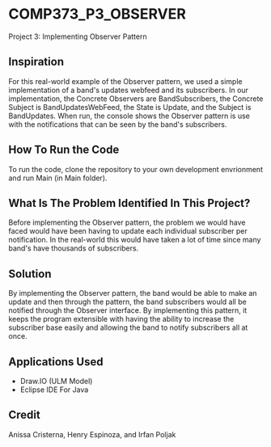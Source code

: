 # COMP373_P3_OBSERVER

Project 3: Implementing Observer Pattern

## Inspiration 

For this real-world example of the Observer pattern, we used a simple implementation of a band's updates webfeed and its subscribers. In our implementation, the Concrete Observers are BandSubscribers, the Concrete Subject is BandUpdatesWebFeed, the State is Update, and the Subject is BandUpdates. When run, the console shows the Observer pattern is use with the notifications that can be seen by the band's subscribers.

## How To Run the Code

To run the code, clone the repository to your own development envrionment and run Main (in Main folder).

## What Is The Problem Identified In This Project? 

Before implementing the Observer pattern, the problem we would have faced would have been having to update each individual subscriber per notification. In the real-world this would have taken a lot of time since many band's have thousands of subscribers. 

## Solution

By implementing the Observer pattern, the band would be able to make an update and then through the pattern, the band subscribers would all be notified through the Observer interface. By implementing this pattern, it keeps the program extensible with having the ability to increase the subscriber base easily and allowing the band to notify subscribers all at once.

## Applications Used 

* Draw.IO (ULM Model)
* Eclipse IDE For Java 

## Credit 

Anissa Cristerna,
Henry Espinoza, and
Irfan Poljak
